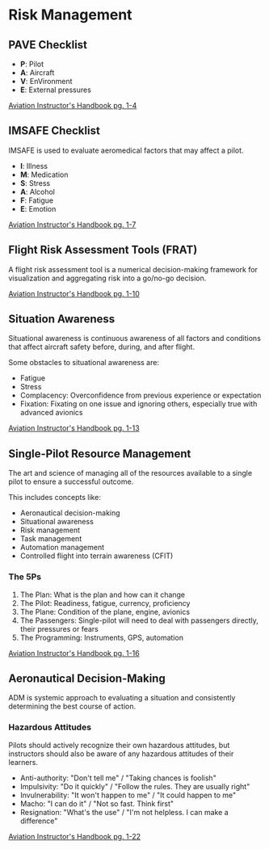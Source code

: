 # Risk Management

## PAVE Checklist

- **P**: Pilot
- **A**: Aircraft
- **V**: EnVironment
- **E**: External pressures

[Aviation Instructor's Handbook pg. 1-4](/_references/AIH/1-4)

## IMSAFE Checklist

IMSAFE is used to evaluate aeromedical factors that may affect a pilot.

- **I**: Illness
- **M**: Medication
- **S**: Stress
- **A**: Alcohol
- **F**: Fatigue
- **E**: Emotion

[Aviation Instructor's Handbook pg. 1-7](/_references/AIH/1-7)

## Flight Risk Assessment Tools (FRAT)

A flight risk assessment tool is a numerical decision-making framework for visualization and aggregating risk into a go/no-go decision.

[Aviation Instructor's Handbook pg. 1-10](/_references/AIH/1-10)

## Situation Awareness

Situational awareness is continuous awareness of all factors and conditions that affect aircraft safety before, during, and after flight.

Some obstacles to situational awareness are:

- Fatigue
- Stress
- Complacency: Overconfidence from previous experience or expectation
- Fixation: Fixating on one issue and ignoring others, especially true with advanced avionics

[Aviation Instructor's Handbook pg. 1-13](/_references/AIH/1-13)

## Single-Pilot Resource Management

The art and science of managing all of the resources available to a single pilot to ensure a successful outcome.

This includes concepts like:

- Aeronautical decision-making
- Situational awareness
- Risk management
- Task management
- Automation management
- Controlled flight into terrain awareness (CFIT)

### The 5Ps

1. The Plan: What is the plan and how can it change
2. The Pilot: Readiness, fatigue, currency, proficiency
3. The Plane: Condition of the plane, engine, avionics
4. The Passengers: Single-pilot will need to deal with passengers directly, their pressures or fears
5. The Programming: Instruments, GPS, automation

[Aviation Instructor's Handbook pg. 1-16](/_references/AIH/1-16)

## Aeronautical Decision-Making

ADM is systemic approach to evaluating a situation and consistently determining the best course of action.

### Hazardous Attitudes

Pilots should actively recognize their own hazardous attitudes, but instructors should also be aware of any hazardous attitudes of their learners.

- Anti-authority: "Don't tell me" / "Taking chances is foolish"
- Impulsivity: "Do it quickly" / "Follow the rules. They are usually right"
- Invulnerability: "It won't happen to me" / "It could happen to me"
- Macho: "I can do it" / "Not so fast. Think first"
- Resignation: "What's the use" / "I'm not helpless. I can make a difference"

[Aviation Instructor's Handbook pg. 1-22](/_references/AIH/1-22)
